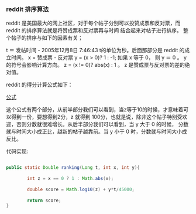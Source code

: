 ### reddit 排序算法

reddit 是美国最大的网上社区，对于每个帖子分别可以投赞成票和反对票，而 reddit 的排序算法就是将赞成票和反对票再与时间
结合起来对帖子进行排序。
整个帖子的排序与如下的因素有关；

t ＝ 发帖时间 - 2005年12月8日 7:46:43 t的单位为秒。后面那部分是 reddit 的成立时间。
x = 赞成票  - 反对票
y = (x > 0)? 1 : -1; 如果 x 等于 0， 则 y ＝ 0 。 y 的符号会影响计算方向。
z = (x != 0)? abs(x) : 1 。 z 是赞成票与反对票的差的绝对值。

reddit 的得分计算公式如下：


[公式](http://chart.googleapis.com/chart?cht=tx&chl=\Large%20x=\log_{10}(z)+\frac{yt}{45000})


这个公式有两个部分，从前半部分我们可以看到，当z等于10的时候，才意味着可以得到一份，要想得到2分，z 就得到
100分，也就是说，除非这个帖子特别受欢迎，否则分数就很难增长。从后半部分我们可以看到，当 y 大于 0 的时候，
分数就与时间大小成正比，越新的帖子越靠前。当 y 小于 0 时，分数就与时间大小成反比。


代码实现:

```java

public static Double ranking(Long t, int x, int y){
        
        int z = x == 0 ? 1 : Math.abs(x);
        
        double score = Math.log10(z) + y*t/45000;
        
        return score;
}
```
